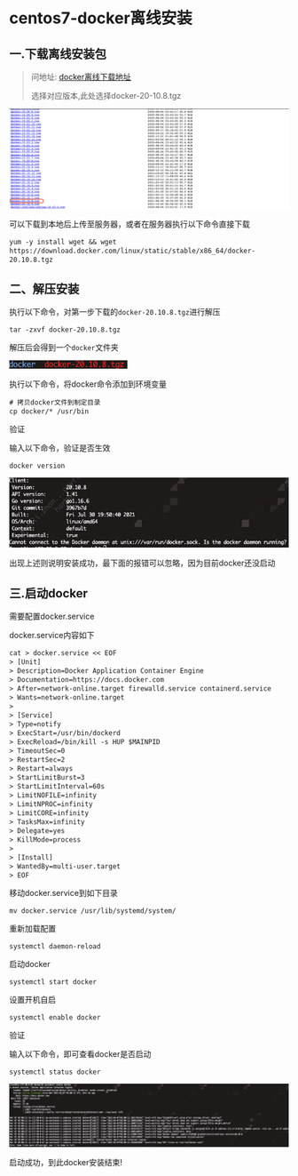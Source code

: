 # centos7-docker离线安装

## 一.下载离线安装包

> 问地址: [docker离线下载地址](https://download.docker.com/linux/static/stable/x86_64/)
>
> 选择对应版本,此处选择docker-20-10.8.tgz

![avatar](../../images/devops/docker/docker_version_selected.png)

可以下载到本地后上传至服务器，或者在服务器执行以下命令直接下载

```shell
yum -y install wget && wget https://download.docker.com/linux/static/stable/x86_64/docker-20.10.8.tgz
```

## 二、解压安装

执行以下命令，对第一步下载的`docker-20.10.8.tgz`进行解压

```shell
tar -zxvf docker-20.10.8.tgz
```

解压后会得到一个`docker`文件夹

![avatar](../../images/devops/docker/docker_extract.png)

执行以下命令，将docker命令添加到环境变量

```shell
# 拷贝docker文件到制定目录
cp docker/* /usr/bin
```

验证

输入以下命令，验证是否生效

```shell
docker version
```

![avatar](../../images/devops/docker/docker_test.png)

出现上述则说明安装成功，最下面的报错可以忽略，因为目前docker还没启动

## 三.启动docker

需要配置docker.service

docker.service内容如下

```shell
cat > docker.service << EOF
> [Unit]
> Description=Docker Application Container Engine
> Documentation=https://docs.docker.com
> After=network-online.target firewalld.service containerd.service
> Wants=network-online.target
> 
> [Service]
> Type=notify
> ExecStart=/usr/bin/dockerd
> ExecReload=/bin/kill -s HUP $MAINPID
> TimeoutSec=0
> RestartSec=2
> Restart=always
> StartLimitBurst=3
> StartLimitInterval=60s
> LimitNOFILE=infinity
> LimitNPROC=infinity
> LimitCORE=infinity
> TasksMax=infinity
> Delegate=yes
> KillMode=process
> 
> [Install]
> WantedBy=multi-user.target
> EOF
```

移动docker.service到如下目录

```shell
mv docker.service /usr/lib/systemd/system/
```

重新加载配置

```shell
systemctl daemon-reload
```

启动docker

```shell
systemctl start docker 
```

设置开机自启

```shell
systemctl enable docker
```

验证

输入以下命令，即可查看docker是否启动

```shell
systemctl status docker 
```

![avatar](../../images/devops/docker/docker_status.png)

启动成功，到此docker安装结束!